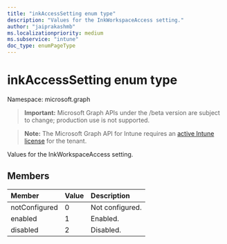 ```yaml
---
title: "inkAccessSetting enum type"
description: "Values for the InkWorkspaceAccess setting."
author: "jaiprakashmb"
ms.localizationpriority: medium
ms.subservice: "intune"
doc_type: enumPageType
---
```


# inkAccessSetting enum type

Namespace: microsoft.graph

> **Important:** Microsoft Graph APIs under the /beta version are subject to change; production use is not supported.

> **Note:** The Microsoft Graph API for Intune requires an [active Intune license](https://go.microsoft.com/fwlink/?linkid=839381) for the tenant.

Values for the InkWorkspaceAccess setting.

## Members
|Member|Value|Description|
|:---|:---|:---|
|notConfigured|0|Not configured.|
|enabled|1|Enabled.|
|disabled|2|Disabled.|

